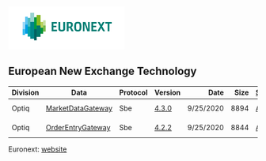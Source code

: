 [![Euronext](https://github.com/Open-Markets-Initiative/Directory/blob/main/Images/Euronext.png)](https://www.euronext.com)


## European New Exchange Technology

| Division | Data | Protocol | Version | Date | Size | [Status][Omi.Glossary.Status] | [Testing][Omi.Glossary.Testing] | Specification |
| --- | --- | --- | --- | ---: | ---: | --- | --- | --- |
| Optiq | [MarketDataGateway][Euronext.Optiq.MarketDataGateway.Sbe.v4.3.0.Dissector] | Sbe | [4.3.0][Euronext.Optiq.MarketDataGateway.Sbe.v4.3.0.Dissector] | 9/25/2020 | 8894 | [Active][Omi.Glossary.Status.Active] | [Beta][Omi.Glossary.Testing.Beta] | [url][Euronext.Optiq.MarketDataGateway.Sbe.v4.3.0.Url] - [pdf][Euronext.Optiq.MarketDataGateway.Sbe.v4.3.0.Pdf] - [xml][Euronext.Optiq.MarketDataGateway.Sbe.v4.3.0.Xml] |
| Optiq | [OrderEntryGateway][Euronext.Optiq.OrderEntryGateway.Sbe.v4.2.2.Dissector] | Sbe | [4.2.2][Euronext.Optiq.OrderEntryGateway.Sbe.v4.2.2.Dissector] | 9/25/2020 | 8844 | [Active][Omi.Glossary.Status.Active] | [Beta][Omi.Glossary.Testing.Beta] | [url][Euronext.Optiq.OrderEntryGateway.Sbe.v4.2.2.Url] - [pdf][Euronext.Optiq.OrderEntryGateway.Sbe.v4.2.2.Pdf] - [xml][Euronext.Optiq.OrderEntryGateway.Sbe.v4.2.2.Xml] |


Euronext: [website](https://www.euronext.com "Go to European New Exchange Technology")


[Omi.Glossary.Status]: https://github.com/Open-Markets-Initiative/Directory/blob/main/Glossary/Status.md "Protocol Deployment Status"
[Omi.Glossary.Status.Active]: https://github.com/Open-Markets-Initiative/Directory/blob/main/Glossary/Status.md "Deployment Status: Protocol is in active production"
[Omi.Glossary.Status.Deprecated]: https://github.com/Open-Markets-Initiative/Directory/blob/main/Glossary/Status.md "Deployment Status: Protocol is no longer in active use"
[Omi.Glossary.Status.Future]: https://github.com/Open-Markets-Initiative/Directory/blob/main/Glossary/Status.md "Deployment Status: Protocol is not yet deployed to an active production environment"
[Omi.Glossary.Status.Unknown]: https://github.com/Open-Markets-Initiative/Directory/blob/main/Glossary/Status.md "Deployment Status: Protocol deployment status is unknown"
[Omi.Glossary.Status.Header]: https://github.com/Open-Markets-Initiative/Directory/blob/main/Glossary/Status.md "Deployment Status: Header only protocol provided for debugging"
[Omi.Glossary.Testing]: https://github.com/Open-Markets-Initiative/Directory/blob/main/Glossary/Testing.md "Protocol Testing Status"
[Omi.Glossary.Testing.Verified]: https://github.com/Open-Markets-Initiative/Directory/blob/main/Glossary/Testing.md "Testing Status: Protocol has been tested on live data"
[Omi.Glossary.Testing.Incomplete]: https://github.com/Open-Markets-Initiative/Directory/blob/main/Glossary/Testing.md "Testing Status: Protocol has been tested on live data but contains known issues"
[Omi.Glossary.Testing.Beta]: https://github.com/Open-Markets-Initiative/Directory/blob/main/Glossary/Testing.md "Testing Status: Protocol has not been tested and structure is speculative"
[Omi.Glossary.Testing.Untested]: https://github.com/Open-Markets-Initiative/Directory/blob/main/Glossary/Testing.md "Testing Status: Protocol has not been tested on live data"

[Euronext.Optiq.OrderEntryGateway.Sbe.v4.2.2.Dissector]: https://github.com/Open-Markets-Initiative/wireshark-lua/blob/main/Euronext/Euronext.Optiq.OrderEntryGateway.Sbe.v4.2.2.Script.Dissector.lua "Euronext Optiq OrderEntryGateway Sbe v4.2.2 Wireshark Dissector"
[Euronext.Optiq.OrderEntryGateway.Sbe.v4.2.2.Url]: https://connect2.euronext.com "Specification url"
[Euronext.Optiq.OrderEntryGateway.Sbe.v4.2.2.Pdf]: https://github.com/Open-Markets-Initiative/Directory/blob/main/Specifications/Euronext/Euronext.Optiq.OrderEntryGateway.Sbe.v4.2.2.pdf "European New Exchange Technology 4.2.2 Pdf"
[Euronext.Optiq.OrderEntryGateway.Sbe.v4.2.2.Xml]: https://github.com/Open-Markets-Initiative/Directory/blob/main/Specifications/Euronext/Euronext.Optiq.OrderEntryGateway.Sbe.v4.2.2.xml "European New Exchange Technology 4.2.2 Xml"
[Euronext.Optiq.MarketDataGateway.Sbe.v4.3.0.Dissector]: https://github.com/Open-Markets-Initiative/wireshark-lua/blob/main/Euronext/Euronext.Optiq.MarketDataGateway.Sbe.v4.3.0.Script.Dissector.lua "Euronext Optiq MarketDataGateway Sbe v4.3.0 Wireshark Dissector"
[Euronext.Optiq.MarketDataGateway.Sbe.v4.3.0.Url]: https://connect2.euronext.com "Specification url"
[Euronext.Optiq.MarketDataGateway.Sbe.v4.3.0.Pdf]: https://github.com/Open-Markets-Initiative/Directory/blob/main/Specifications/Euronext/Euronext.Optiq.MarketDataGateway.Sbe.v4.3.0.pdf "European New Exchange Technology 4.3.0 Pdf"
[Euronext.Optiq.MarketDataGateway.Sbe.v4.3.0.Xml]: https://github.com/Open-Markets-Initiative/Directory/blob/main/Specifications/Euronext/Euronext.Optiq.MarketDataGateway.Sbe.v4.3.0.xml "European New Exchange Technology 4.3.0 Xml"
